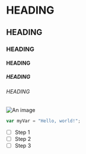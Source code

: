 # HEADING
## HEADING
### HEADING
#### HEADING
##### HEADING
###### HEADING
![An image](https://static.thenounproject.com/png/4216248-200.png)
``` javascript
var myVar = "Hello, world!";
```
- [ ] Step 1
- [ ] Step 2
- [ ] Step 3
